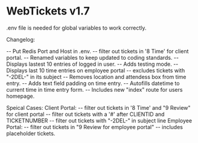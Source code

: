 # WebTickets v1.7

.env file is needed for global variables to work correctly.

Changelog:

-- Put Redis Port and Host in .env.
-- filter out tickets in '8 Time' for client portal.
-- Renamed variables to keep updated to coding standards.
-- Displays lastest 10 entries of logged in user.
-- Adds testing mode.
-- Displays last 10 time entries on employee portal
-- excludes tickets with "-2DEL-" in its subject
-- Removes location and attendess box from time entry.
-- Adds text field padding on time entry.
-- Autofills datetime to current time in time entry form.
-- Includes new "index" route for users homepage.

Speical Cases:
Client Portal:
-- filter out tickets in '8 Time' and "9 Review" for client portal
-- filter out tickets with a '#' after CLIENTID and TICKETNUMBER
-- filter out tickets with "-2DEL-" in subject line
Employee Portal:
-- filter out tickets in "9 Review for employee portal"
-- includes placeholder tickets.
